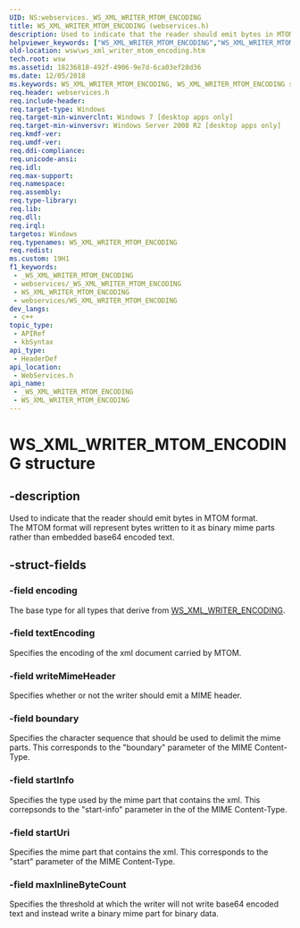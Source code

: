 ```yaml
---
UID: NS:webservices._WS_XML_WRITER_MTOM_ENCODING
title: WS_XML_WRITER_MTOM_ENCODING (webservices.h)
description: Used to indicate that the reader should emit bytes in MTOM format. The MTOM format will represent bytes written to it as binary mime parts rather than embedded base64 encoded text.
helpviewer_keywords: ["WS_XML_WRITER_MTOM_ENCODING","WS_XML_WRITER_MTOM_ENCODING structure [Web Services for Windows]","webservices/WS_XML_WRITER_MTOM_ENCODING","wsw.ws_xml_writer_mtom_encoding"]
old-location: wsw\ws_xml_writer_mtom_encoding.htm
tech.root: wsw
ms.assetid: 18236818-492f-4906-9e7d-6ca03ef28d36
ms.date: 12/05/2018
ms.keywords: WS_XML_WRITER_MTOM_ENCODING, WS_XML_WRITER_MTOM_ENCODING structure [Web Services for Windows], webservices/WS_XML_WRITER_MTOM_ENCODING, wsw.ws_xml_writer_mtom_encoding
req.header: webservices.h
req.include-header: 
req.target-type: Windows
req.target-min-winverclnt: Windows 7 [desktop apps only]
req.target-min-winversvr: Windows Server 2008 R2 [desktop apps only]
req.kmdf-ver: 
req.umdf-ver: 
req.ddi-compliance: 
req.unicode-ansi: 
req.idl: 
req.max-support: 
req.namespace: 
req.assembly: 
req.type-library: 
req.lib: 
req.dll: 
req.irql: 
targetos: Windows
req.typenames: WS_XML_WRITER_MTOM_ENCODING
req.redist: 
ms.custom: 19H1
f1_keywords:
 - _WS_XML_WRITER_MTOM_ENCODING
 - webservices/_WS_XML_WRITER_MTOM_ENCODING
 - WS_XML_WRITER_MTOM_ENCODING
 - webservices/WS_XML_WRITER_MTOM_ENCODING
dev_langs:
 - c++
topic_type:
 - APIRef
 - kbSyntax
api_type:
 - HeaderDef
api_location:
 - WebServices.h
api_name:
 - _WS_XML_WRITER_MTOM_ENCODING
 - WS_XML_WRITER_MTOM_ENCODING
---
```


# WS_XML_WRITER_MTOM_ENCODING structure


## -description

Used to indicate that the reader should emit bytes in MTOM format.  
        The MTOM format will represent bytes written to it as binary mime 
        parts rather than embedded base64 encoded text.

## -struct-fields

### -field encoding

The base type for all types that derive from <a href="/windows/desktop/api/webservices/ns-webservices-ws_xml_writer_encoding">WS_XML_WRITER_ENCODING</a>.

### -field textEncoding

Specifies the encoding of the xml document carried by MTOM.

### -field writeMimeHeader

Specifies whether or not the writer should emit a MIME header.

### -field boundary

Specifies the character sequence that should be used to delimit the mime parts.  This corresponds to the "boundary" parameter of the MIME Content-Type.

### -field startInfo

Specifies the type used by the mime part that contains the xml.  This correpsonds to the "start-info" parameter in the of the MIME Content-Type.

### -field startUri

Specifies the mime part that contains the xml.  This corresponds to the "start" parameter of the MIME Content-Type.

### -field maxInlineByteCount

Specifies the threshold at which the writer will not write base64 encoded text and instead write a binary mime part for binary data.

